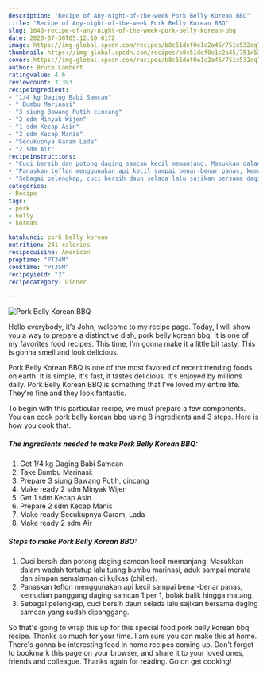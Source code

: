 ```yaml
---
description: "Recipe of Any-night-of-the-week Pork Belly Korean BBQ"
title: "Recipe of Any-night-of-the-week Pork Belly Korean BBQ"
slug: 1040-recipe-of-any-night-of-the-week-pork-belly-korean-bbq
date: 2020-07-30T05:12:10.617Z
image: https://img-global.cpcdn.com/recipes/b8c51def0e1c2a45/751x532cq70/pork-belly-korean-bbq-foto-resep-utama.jpg
thumbnail: https://img-global.cpcdn.com/recipes/b8c51def0e1c2a45/751x532cq70/pork-belly-korean-bbq-foto-resep-utama.jpg
cover: https://img-global.cpcdn.com/recipes/b8c51def0e1c2a45/751x532cq70/pork-belly-korean-bbq-foto-resep-utama.jpg
author: Bruce Lambert
ratingvalue: 4.6
reviewcount: 31393
recipeingredient:
- "1/4 kg Daging Babi Samcan"
- " Bumbu Marinasi"
- "3 siung Bawang Putih cincang"
- "2 sdm Minyak Wijen"
- "1 sdm Kecap Asin"
- "2 sdm Kecap Manis"
- "Secukupnya Garam Lada"
- "2 sdm Air"
recipeinstructions:
- "Cuci bersih dan potong daging samcan kecil memanjang. Masukkan dalam wadah tertutup lalu tuang bumbu marinasi, aduk sampai merata dan simpan semalaman di kulkas (chiller)."
- "Panaskan teflon menggunakan api kecil sampai benar-benar panas, kemudian panggang daging samcan 1 per 1, bolak balik hingga matang."
- "Sebagai pelengkap, cuci bersih daun selada lalu sajikan bersama daging samcan yang sudah dipanggang."
categories:
- Recipe
tags:
- pork
- belly
- korean

katakunci: pork belly korean 
nutrition: 241 calories
recipecuisine: American
preptime: "PT34M"
cooktime: "PT35M"
recipeyield: "2"
recipecategory: Dinner

---
```



![Pork Belly Korean BBQ](https://img-global.cpcdn.com/recipes/b8c51def0e1c2a45/751x532cq70/pork-belly-korean-bbq-foto-resep-utama.jpg)

Hello everybody, it's John, welcome to my recipe page. Today, I will show you a way to prepare a distinctive dish, pork belly korean bbq. It is one of my favorites food recipes. This time, I'm gonna make it a little bit tasty. This is gonna smell and look delicious.

Pork Belly Korean BBQ is one of the most favored of recent trending foods on earth. It is simple, it's fast, it tastes delicious. It's enjoyed by millions daily. Pork Belly Korean BBQ is something that I've loved my entire life. They're fine and they look fantastic.




To begin with this particular recipe, we must prepare a few components. You can cook pork belly korean bbq using 8 ingredients and 3 steps. Here is how you cook that.

<!--inarticleads1-->

##### The ingredients needed to make Pork Belly Korean BBQ:

1. Get 1/4 kg Daging Babi Samcan
1. Take  Bumbu Marinasi:
1. Prepare 3 siung Bawang Putih, cincang
1. Make ready 2 sdm Minyak Wijen
1. Get 1 sdm Kecap Asin
1. Prepare 2 sdm Kecap Manis
1. Make ready Secukupnya Garam, Lada
1. Make ready 2 sdm Air




<!--inarticleads2-->

##### Steps to make Pork Belly Korean BBQ:

1. Cuci bersih dan potong daging samcan kecil memanjang. Masukkan dalam wadah tertutup lalu tuang bumbu marinasi, aduk sampai merata dan simpan semalaman di kulkas (chiller).
1. Panaskan teflon menggunakan api kecil sampai benar-benar panas, kemudian panggang daging samcan 1 per 1, bolak balik hingga matang.
1. Sebagai pelengkap, cuci bersih daun selada lalu sajikan bersama daging samcan yang sudah dipanggang.




So that's going to wrap this up for this special food pork belly korean bbq recipe. Thanks so much for your time. I am sure you can make this at home. There's gonna be interesting food in home recipes coming up. Don't forget to bookmark this page on your browser, and share it to your loved ones, friends and colleague. Thanks again for reading. Go on get cooking!
